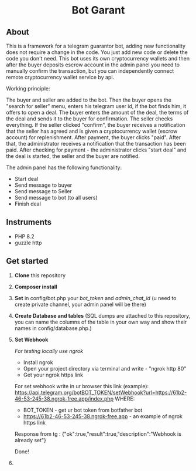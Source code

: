 <h1 align="center"><strong>Bot Garant</strong></h1>

## About
This is a framework for a telegram guarantor bot, adding new functionality does not require a change in the code. You just add new code or delete the code you don't need.
This bot uses its own cryptocurrency wallets and then after the buyer deposits escrow account in the admin panel you need to manually confirm the transaction, but you can independently connect remote cryptocurrency wallet service by api.

Working principle:

The buyer and seller are added to the bot. Then the buyer opens the "search for seller" menu, enters his telegram user id, if the bot finds him, it offers to open a deal. The buyer enters the amount of the deal, the terms of the deal and sends it to the buyer for confirmation. The seller checks everything. If the seller clicked "confirm", the buyer receives a notification that the seller has agreed and is given a cryptocurrency wallet (escrow account) for replenishment. After payment, the buyer clicks "paid". After that, the administrator receives a notification that the transaction has been paid. After checking for payment - the administrator clicks "start deal" and the deal is started, the seller and the buyer are notified.

The admin panel has the following functionality:
- Start deal
- Send message to buyer
- Send message to Seller
- Send message to bot (to all users)
- Finish deal

## Instruments

- PHP 8.2
- guzzle http

## Get started
1) **Clone** this repository
2) **Composer install**
3) **Set** in config/bot.php your *bot_token* and *admin_chat_id* (u need to create private channel, your admin panel will be there)
4) **Create Database and tables** (SQL dumps are attached to this repository, you can name the columns of the table in your own way and show their names in config/database.php.)
3) **Set Webhook**
   
   *For testing locally use ngrok*
   - Install ngrok
   - Open your project directory via terminal and write - "ngrok http 80"
   - Get your ngrok https link
   
    For set webhook write in ur browser this link (example):
https://api.telegram.org/botBOT_TOKEN/setWebhook?url=https://61b2-46-53-245-38.ngrok-free.app/index.php
    WHERE: 
    - BOT_TOKEN - get ur bot token from botfather bot
    - https://61b2-46-53-245-38.ngrok-free.app - an example of ngrok https link
   
   Response from tg : {"ok":true,"result":true,"description":"Webhook is already set"}
    
    Done!

4) 
